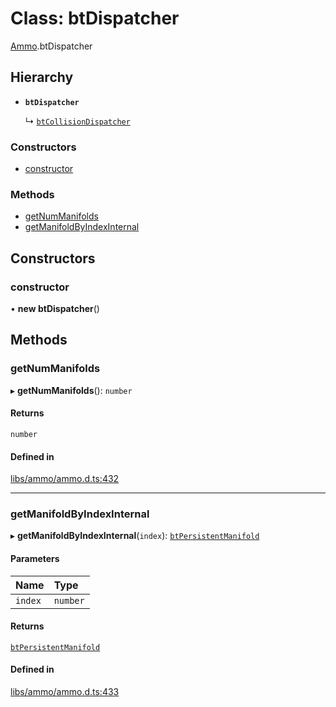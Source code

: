 # Class: btDispatcher

[Ammo](../modules/Ammo.md).btDispatcher

## Hierarchy

- **`btDispatcher`**

  ↳ [`btCollisionDispatcher`](Ammo.btCollisionDispatcher.md)


### Constructors

- [constructor](Ammo.btDispatcher.md#constructor)

### Methods

- [getNumManifolds](Ammo.btDispatcher.md#getnummanifolds)
- [getManifoldByIndexInternal](Ammo.btDispatcher.md#getmanifoldbyindexinternal)

## Constructors

### constructor

• **new btDispatcher**()

## Methods

### getNumManifolds

▸ **getNumManifolds**(): `number`

#### Returns

`number`

#### Defined in

[libs/ammo/ammo.d.ts:432](https://github.com/Orillusion/orillusion/blob/main/src/libs/ammo/ammo.d.ts#L432)

___

### getManifoldByIndexInternal

▸ **getManifoldByIndexInternal**(`index`): [`btPersistentManifold`](Ammo.btPersistentManifold.md)

#### Parameters

| Name | Type |
| :------ | :------ |
| `index` | `number` |

#### Returns

[`btPersistentManifold`](Ammo.btPersistentManifold.md)

#### Defined in

[libs/ammo/ammo.d.ts:433](https://github.com/Orillusion/orillusion/blob/main/src/libs/ammo/ammo.d.ts#L433)
